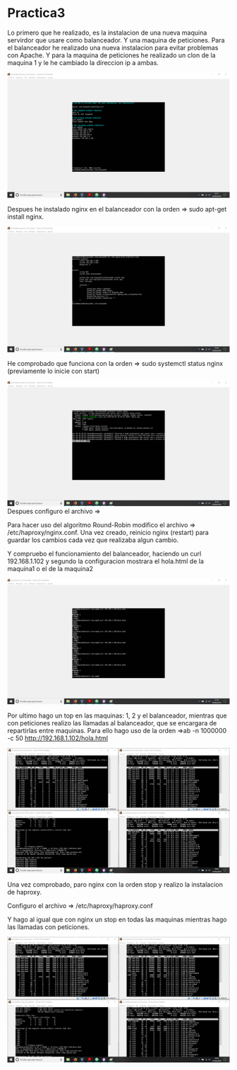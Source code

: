 # Practica3

Lo primero que he realizado, es la instalacion de una nueva maquina servirdor que usare como balanceador. Y una maquina de peticiones. Para el balanceador he realizado una nueva instalacion para evitar problemas con Apache. Y para la maquina de peticiones he realizado un clon de la maquina 1 y le he cambiado la direccion ip a ambas.

![img](https://github.com/FranJPerez/SWAP/blob/master/imagenes/configuracionnetworkinterfacesbalanceador.png)

Despues he instalado nginx en el balanceador con la orden => sudo apt-get install nginx.

![img](https://github.com/FranJPerez/SWAP/blob/master/imagenes/configuracionnginx.png)

He comprobado que funciona con la orden => sudo systemctl status nginx (previamente lo inicie con start)

![img](https://github.com/FranJPerez/SWAP/blob/master/imagenes/statusnginx.png) Despues configuro el archivo =>

Para hacer uso del algoritmo Round-Robin modifico el archivo => /etc/haproxy/nginx.conf. Una vez creado, reinicio nginx (restart) para guardar los cambios cada vez que realizaba algun cambio.

Y compruebo el funcionamiento del balanceador, haciendo un curl 192.168.1.102 y segundo la configuracion mostrara el hola.html de la maquina1 o el de la maquina2

![img](https://github.com/FranJPerez/SWAP/blob/master/imagenes/curlbalanceador.png)

Por ultimo hago un top en las maquinas: 1, 2 y el balanceador, mientras que con peticiones realizo las llamadas al balanceador, que se encargara de repartirlas entre maquinas. Para ello hago uso de la orden =>ab -n 1000000 -c 50 <http://192.168.1.102/hola.html>

![img](https://github.com/FranJPerez/SWAP/blob/master/imagenes/nginxtop.png)

Una vez comprobado, paro nginx con la orden stop y realizo la instalacion de haproxy.

Configuro el archivo => /etc/haproxy/haproxy.conf

Y hago al igual que con nginx un stop en todas las maquinas mientras hago las llamadas con peticiones.

![img](https://github.com/FranJPerez/SWAP/blob/master/imagenes/haproxytop.png)
